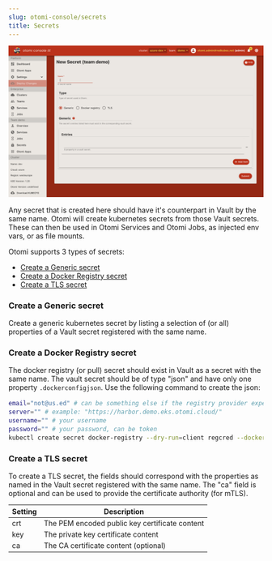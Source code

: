 ```yaml
---
slug: otomi-console/secrets
title: Secrets
---
```


![Console: new secret](img/console-new-secret.png)

Any secret that is created here should have it's counterpart in Vault by the same name. Otomi will create kubernetes secrets from those Vault secrets. These can then be used in Otomi Services and Otomi Jobs, as injected env vars, or as file mounts.

Otomi supports 3 types of secrets:

- [Create a Generic secret](#create-a-generic-secret)
- [Create a Docker Registry secret](#create-a-docker-registry-secret)
- [Create a TLS secret](#create-a-tls-secret)

### Create a Generic secret

Create a generic kubernetes secret by listing a selection of (or all) properties of a Vault secret registered with the same name.

### Create a Docker Registry secret

The docker registry (or pull) secret should exist in Vault as a secret with the same name. The vault secret should be of type "json" and have only one property `.dockerconfigjson`. Use the following command to create the json:

```bash
email="not@us.ed" # can be something else if the registry provider expects it, but usually this is ignored
server="" # example: "https://harbor.demo.eks.otomi.cloud/"
username="" # your username
password="" # your password, can be token
kubectl create secret docker-registry --dry-run=client regcred --docker-email=$email --docker-server=$server --docker-username=$username --docker-password=$password -o jsonpath='{.data.\.dockerconfigjson}' | base64 --decode
```

### Create a TLS secret

To create a TLS secret, the fields should correspond with the properties as named in the Vault secret registered with the same name. The "ca" field is optional and can be used to provide the certificate authority (for mTLS).

| Setting | Description                                    |
| ------- | ---------------------------------------------- |
| crt     | The PEM encoded public key certificate content |
| key     | The private key certificate content            |
| ca      | The CA certificate content (optional)          |
